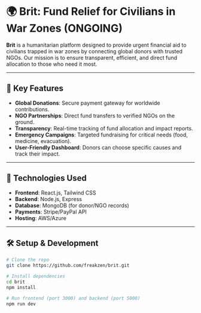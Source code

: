 # 🌍 Brit: Fund Relief for Civilians in War Zones  (ONGOING)

**Brit** is a humanitarian platform designed to provide urgent financial aid to civilians trapped in war zones by connecting global donors with trusted NGOs. Our mission is to ensure transparent, efficient, and direct fund allocation to those who need it most.  

---

## 🚀 Key Features  
- **Global Donations**: Secure payment gateway for worldwide contributions.  
- **NGO Partnerships**: Direct fund transfers to verified NGOs on the ground.  
- **Transparency**: Real-time tracking of fund allocation and impact reports.  
- **Emergency Campaigns**: Targeted fundraising for critical needs (food, medicine, evacuation).  
- **User-Friendly Dashboard**: Donors can choose specific causes and track their impact.  

---

## 🔧 Technologies Used  
- **Frontend**: React.js, Tailwind CSS  
- **Backend**: Node.js, Express  
- **Database**: MongoDB (for donor/NGO records)  
- **Payments**: Stripe/PayPal API  
- **Hosting**: AWS/Azure  

---

## 🛠️ Setup & Development  
```bash
# Clone the repo
git clone https://github.com/freakzen/brit.git

# Install dependencies
cd brit
npm install

# Run frontend (port 3000) and backend (port 5000)
npm run dev

